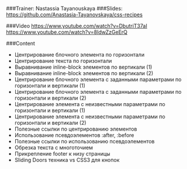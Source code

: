 ###Trainer: Nastassia Tayanouskaya
###Slides:
https://github.com/Anastasia-Tayanovskaya/css-recipes

###Video
https://www.youtube.com/watch?v=DbutriT37aI
https://www.youtube.com/watch?v=8IdwZzGeErQ

###Content

  - Центрирование блочного элемента по горизонтали
  - Центрирование текста по горизонтали
  - Выравнивание inline-block элементов по вертикали (1) 
  - Выравнивание inline-block элементов по вертикали (2) 
  - Центрирование блочного элемента с заданными параметрами по горизонтали и вертикали (1)
  - Центрирование блочного элемента с заданными параметрами по горизонтали и вертикали (2) 
  - Центрирование элемента с неизвестными параметрами по горизонтали и вертикали (1)
  - Центрирование элемента с неизвестными параметрами по горизонтали и вертикали (2)
  - Полезные ссылки по центрированию элементов
  - Использование псевдоэлементов :after, :before
  - Полезные ссылки по использованию псевдоэлементов
  - Обрезка текста с многоточием
  - Прикрепление footer к низу страницы
  - Sliding Doors техника vs CSS3 для кнопок
